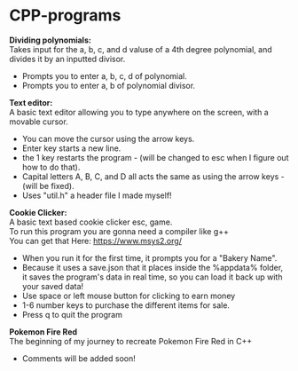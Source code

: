 # CPP-programs
**Dividing polynomials:**\
Takes input for the a, b, c, and d valuse of a 4th degree polynomial, and divides it by an inputted divisor.
- Prompts you to enter a, b, c, d of polynomial.
- Prompts you to enter a, b of polynomial divisor.

**Text editor:**\
A basic text editor allowing you to type anywhere on the screen, with a movable cursor.
- You can move the cursor using the arrow keys.
- Enter key starts a new line.
- the 1 key restarts the program - (will be changed to esc when I figure out how to do that).
- Capital letters A, B, C, and D all acts the same as using the arrow keys - (will be fixed).
- Uses "util.h" a header file I made myself!

**Cookie Clicker:**\
A basic text based cookie clicker esc, game.\
To run this program you are gonna need a compiler like g++\
You can get that Here: https://www.msys2.org/
- When you run it for the first time, it prompts you for a "Bakery Name".
- Because it uses a save.json that it places inside the %appdata% folder, it saves the program's data in real time, so you can load it back up with your saved data!
- Use space or left mouse button for clicking to earn money
- 1-6 number keys to purchase the different items for sale.
- Press q to quit the program

**Pokemon Fire Red**\
The beginning of my journey to recreate Pokemon Fire Red in C++
 - Comments will be added soon!
